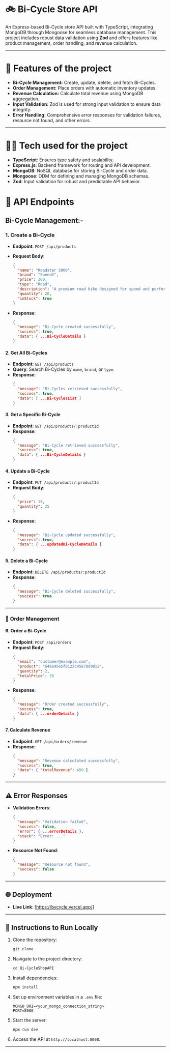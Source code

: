 
# 🚲 Bi-Cycle Store API

An Express-based Bi-Cycle store API built with TypeScript, integrating MongoDB through Mongoose for seamless database management. This project includes robust data validation using **Zod** and offers features like product management, order handling, and revenue calculation.

---

# 🌟 Features of the project

- **Bi-Cycle Management:** Create, update, delete, and fetch Bi-Cycles.
- **Order Management:** Place orders with automatic inventory updates.
- **Revenue Calculation:** Calculate total revenue using MongoDB aggregation.
- **Input Validation:** Zod is used for strong input validation to ensure data integrity.
- **Error Handling:** Comprehensive error responses for validation failures, resource not found, and other errors.

---
# 👨‍💻 Tech used for the project

- **TypeScript**: Ensures type safety and scalability.
- **Express.js**: Backend framework for routing and API development.
- **MongoDB**: NoSQL database for storing Bi-Cycle and order data.
- **Mongoose**: ODM for defining and managing MongoDB schemas.
- **Zod**: Input validation for robust and predictable API behavior.



# 🚀 API Endpoints

## **Bi-Cycle Management**:-

### 1. **Create a Bi-Cycle**

- **Endpoint**: `POST /api/products`
- **Request Body**:
  ```json
  {
    "name": "Roadster 5000",
    "brand": "SpeedX",
    "price": 300,
    "type": "Road",
    "description": "A premium road bike designed for speed and performance.",
    "quantity": 20,
    "inStock": true
  }
  ```


- **Response**:
  ```json
  {
    "message": "Bi-Cycle created successfully",
    "success": true,
    "data": { ...Bi-CycleDetails }
  }
  ```

#### 2. **Get All Bi-Cycles**

- **Endpoint**: `GET /api/products`
- **Query**: Search Bi-Cycles by `name`, `brand`, or `type`.
- **Response**:
  ```json
  {
    "message": "Bi-Cycles retrieved successfully",
    "success": true,
    "data": [ ...Bi-CyclesList ]
  }
  ```

#### 3. **Get a Specific Bi-Cycle**

- **Endpoint**: `GET /api/products/:productId`
- **Response**:
  ```json
  {
    "message": "Bi-Cycle retrieved successfully",
    "success": true,
    "data": { ...Bi-CycleDetails }
  }
  ```

#### 4. **Update a Bi-Cycle**

- **Endpoint**: `PUT /api/products/:productId`
- **Request Body**:
  ```json
  {
    "price": 15,
    "quantity": 25
  }
  ```
- **Response**:
  ```json
  {
    "message": "Bi-Cycle updated successfully",
    "success": true,
    "data": { ...updatedBi-CycleDetails }
  }
  ```

#### 5. **Delete a Bi-Cycle**

- **Endpoint**: `DELETE /api/products/:productId`
- **Response**:
  ```json
  {
    "message": "Bi-Cycle deleted successfully",
    "success": true
  }
  ```

---

### 🛒 **Order Management**

#### 6. **Order a Bi-Cycle**

- **Endpoint**: `POST /api/orders`
- **Request Body**:
  ```json
  {
    "email": "customer@example.com",
    "product": "648a45e5f0123c45678d9012",
    "quantity": 2,
    "totalPrice": 30
  }
  ```
- **Response**:
  ```json
  {
    "message": "Order created successfully",
    "success": true,
    "data": { ...orderDetails }
  }
  ```

#### 7. **Calculate Revenue**

- **Endpoint**: `GET /api/orders/revenue`
- **Response**:
  ```json
  {
    "message": "Revenue calculated successfully",
    "success": true,
    "data": { "totalRevenue": 450 }
  }
  ```

---

## ⚠️ Error Responses

- **Validation Errors**:

  ```json
  {
    "message": "Validation failed",
    "success": false,
    "error": { ...errorDetails },
    "stack": "Error: ..."
  }
  ```

- **Resource Not Found**:
  ```json
  {
    "message": "Resource not found",
    "success": false
  }
  ```

---

## 🌐 Deployment

- **Live Link**: [https://bycycle.vercel.app/]

---

## 📜 Instructions to Run Locally

1. Clone the repository:
   ```bash
   git clone
   ```
2. Navigate to the project directory:
   ```bash
   cd Bi-CycleShopAPI
   ```
3. Install dependencies:
   ```bash
   npm install
   ```
4. Set up environment variables in a `.env` file:
   ```env
   MONGO_URI=<your_mongo_connection_string>
   PORT=8000
   ```
5. Start the server:
   ```bash
   npm run dev
   ```
6. Access the API at `http://localhost:8000`.

---
